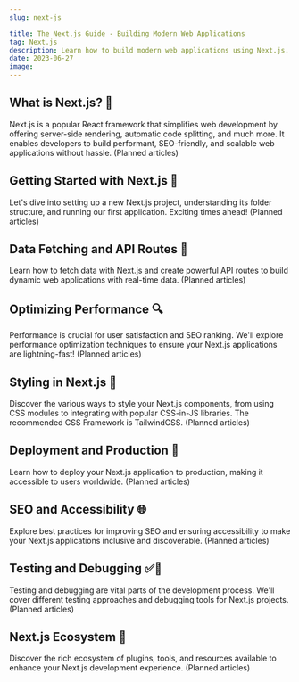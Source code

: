 ```yaml
---
slug: next-js

title: The Next.js Guide - Building Modern Web Applications
tag: Next.js
description: Learn how to build modern web applications using Next.js. Discover the power of Next.js for web development and its impact on the industry.
date: 2023-06-27
image:
---
```


## What is Next.js? 🚀
Next.js is a popular React framework that simplifies web development by offering server-side rendering, automatic code splitting, and much more. It enables developers to build performant, SEO-friendly, and scalable web applications without hassle.
(Planned articles)


## Getting Started with Next.js 🏁
Let's dive into setting up a new Next.js project, understanding its folder structure, and running our first application. Exciting times ahead!
(Planned articles)

## Data Fetching and API Routes 📡
Learn how to fetch data with Next.js and create powerful API routes to build dynamic web applications with real-time data.
(Planned articles)

## Optimizing Performance 🔍
Performance is crucial for user satisfaction and SEO ranking. We'll explore performance optimization techniques to ensure your Next.js applications are lightning-fast!
(Planned articles)

## Styling in Next.js 💅
Discover the various ways to style your Next.js components, from using CSS modules to integrating with popular CSS-in-JS libraries. The recommended CSS Framework
is TailwindCSS.
(Planned articles)

## Deployment and Production 🚀
Learn how to deploy your Next.js application to production, making it accessible to users worldwide.
(Planned articles)

## SEO and Accessibility 🌐
Explore best practices for improving SEO and ensuring accessibility to make your Next.js applications inclusive and discoverable.
(Planned articles)

## Testing and Debugging ✅🐞
Testing and debugging are vital parts of the development process. We'll cover different testing approaches and debugging tools for Next.js projects.
(Planned articles)

## Next.js Ecosystem 🌳
Discover the rich ecosystem of plugins, tools, and resources available to enhance your Next.js development experience.
(Planned articles)

